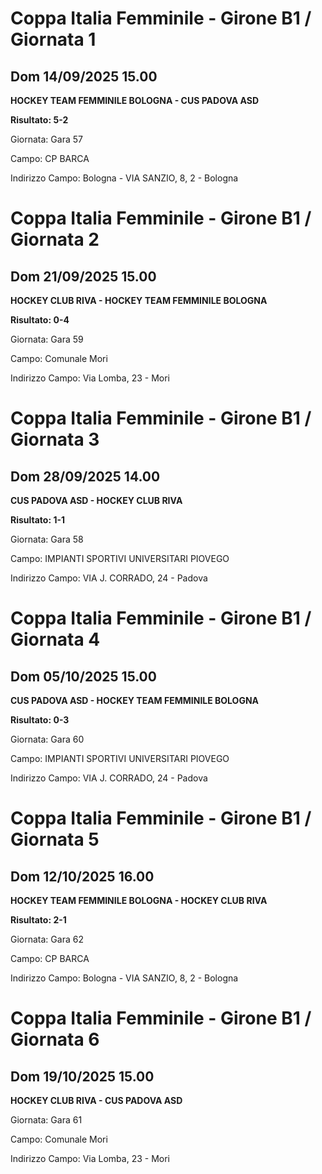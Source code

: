 # Coppa Italia Femminile  - Girone B1 / Giornata 1
## Dom 14/09/2025 15.00

<strong>HOCKEY TEAM FEMMINILE BOLOGNA - CUS PADOVA ASD</strong>

**Risultato: 5-2**

Giornata: Gara 57

Campo: CP BARCA 

Indirizzo Campo:  Bologna - VIA SANZIO, 8, 2 - Bologna


# Coppa Italia Femminile  - Girone B1 / Giornata 2
## Dom 21/09/2025 15.00

<strong>HOCKEY CLUB RIVA - HOCKEY TEAM FEMMINILE BOLOGNA</strong>

**Risultato: 0-4**

Giornata: Gara 59

Campo: Comunale Mori 

Indirizzo Campo:  Via Lomba, 23 - Mori


# Coppa Italia Femminile  - Girone B1 / Giornata 3
## Dom 28/09/2025 14.00

<strong>CUS PADOVA ASD - HOCKEY CLUB RIVA</strong>

**Risultato: 1-1**

Giornata: Gara 58

Campo: IMPIANTI SPORTIVI UNIVERSITARI PIOVEGO 

Indirizzo Campo:  VIA J. CORRADO, 24 - Padova


# Coppa Italia Femminile  - Girone B1 / Giornata 4
## Dom 05/10/2025 15.00

<strong>CUS PADOVA ASD - HOCKEY TEAM FEMMINILE BOLOGNA</strong>

**Risultato: 0-3**

Giornata: Gara 60

Campo: IMPIANTI SPORTIVI UNIVERSITARI PIOVEGO 

Indirizzo Campo:  VIA J. CORRADO, 24 - Padova


# Coppa Italia Femminile  - Girone B1 / Giornata 5
## Dom 12/10/2025 16.00

<strong>HOCKEY TEAM FEMMINILE BOLOGNA - HOCKEY CLUB RIVA</strong>

**Risultato: 2-1**

Giornata: Gara 62

Campo: CP BARCA 

Indirizzo Campo:  Bologna - VIA SANZIO, 8, 2 - Bologna


# Coppa Italia Femminile  - Girone B1 / Giornata 6
## Dom 19/10/2025 15.00

<strong>HOCKEY CLUB RIVA - CUS PADOVA ASD</strong>

Giornata: Gara 61

Campo: Comunale Mori 

Indirizzo Campo:  Via Lomba, 23 - Mori


